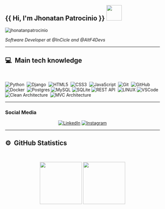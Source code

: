 <h2>{{ Hi, I'm Jhonatan Patrocinio }} <img src="https://media.giphy.com/media/vrUqksyo8PBdoDQTCM/giphy.gif" width="50"></h2>

<p align="left"> <img src="https://komarev.com/ghpvc/?username=jhonatanpatrocinio" alt="jhonatanpatrocinio" />


<p><em>Software Developer at @InCicle and @AltF4Devs</em></p>

</em></p>
<hr/>

## 💻 &nbsp;Main tech knowledge
  <br/>

![Python](https://img.shields.io/badge/PYTHON-007396.svg?&style=flat&logo=java&logoColor=white)&nbsp;
![Django](https://img.shields.io/badge/DJANGO-33CCFF.svg?&style=flat&logo=java&logoColor=white)&nbsp;
![HTML5](https://img.shields.io/badge/HTML5-E34F26.svg?&style=flat&logo=html5&logoColor=white)&nbsp;
![CSS3](https://img.shields.io/badge/CSS3-%231572B6.svg?&style=flat&logo=css3&logoColor=white)&nbsp;
![JavaScript](https://img.shields.io/badge/JAVASCRIPT-323330.svg?&style=flat&logo=javascript&logoColor=%23F7DF1E)&nbsp;
![Git](https://img.shields.io/badge/GIT-%23F05033.svg?&style=flat&logo=git&logoColor=white)&nbsp;
![GitHub](https://img.shields.io/badge/GITHUB-%23121011.svg?&style=flat&logo=github&logoColor=white)&nbsp;
![Docker](https://img.shields.io/badge/DOCKER-2496ED.svg?&style=flat&logo=docker&logoColor=white)&nbsp;
![Postgres](https://img.shields.io/badge/POSTGRES-%23316192.svg?&style=flat&logo=postgresql&logoColor=white)
![MySQL](https://img.shields.io/badge/MARIADB-4479A1.svg?&style=flat&logo=mariadb&logoColor=white)
![SQLite](https://img.shields.io/badge/SQLITE-003B57.svg?&style=flat&logo=sqlite&logoColor=white)
![REST API](https://img.shields.io/badge/REST-02569B.svg?&style=flat&logo=rest&logoColor=white)&nbsp;
![LINUX](https://img.shields.io/badge/LINUX-FCC624?style=flat-square&logo=linux&logoColor=black)
![VSCode](https://img.shields.io/badge/VSCODE-007ACC.svg?&style=flat&logo=visual-studio-code)&nbsp;
![Clean Architecture](https://img.shields.io/badge/CLEAN%20ARCHITECTURE-6DB33F.svg?&style=flat&logoColor=white)&nbsp;
![MVC Architecture](https://img.shields.io/badge/MVC-888888.svg?&style=flat&logoColor=white)&nbsp;

<hr/>

<h3> Social Media </h3>

<p align="center">
<a href="https://www.linkedin.com/in/jhonatan-patrocinio/"><img alt="LinkedIn" src="https://img.shields.io/badge/LinkedIn-blue?style=flat-square&logo=linkedin"></a>
<a href="https://www.instagram.com/jhonsantos04/"><img alt="Instagram" src="https://img.shields.io/badge/Instagram-blue?style=flat-square&logo=instagram"></a>


<hr/>

## ⚙️ &nbsp;GitHub Statistics</b>
  <br/>
    <p align="center">
        <img height="137px" src="https://github-readme-stats.vercel.app/api?username=JhonatanPatrocinio&hide_title=true&hide_border=true&show_icons=true&include_all_commits=true&count_private=true&line_height=21&theme=nightowl" /> <img height="137px" src="https://github-readme-stats.vercel.app/api/top-langs/?username=jhonatanpatrocinio&hide=html&hide_title=true&hide_border=true&layout=compact&langs_count=8&theme=nightowl" />
    </p>

